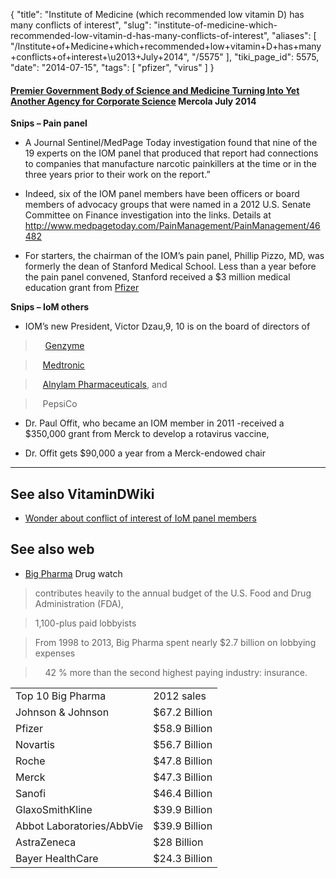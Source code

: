 {
    "title": "Institute of Medicine (which recommended low vitamin D) has many conflicts of interest",
    "slug": "institute-of-medicine-which-recommended-low-vitamin-d-has-many-conflicts-of-interest",
    "aliases": [
        "/Institute+of+Medicine+which+recommended+low+vitamin+D+has+many+conflicts+of+interest+\u2013+July+2014",
        "/5575"
    ],
    "tiki_page_id": 5575,
    "date": "2014-07-15",
    "tags": [
        "pfizer",
        "virus"
    ]
}


#### [Premier Government Body of Science and Medicine Turning Into Yet Another Agency for Corporate Science](http://articles.mercola.com/sites/articles/archive/2014/07/15/institute-medicine-zohydro-painkiller.aspx?e_cid=20140715Z1_DNL_art_1&utm_source=dnl&utm_medium=email&utm_content=art1&utm_campaign=20140715Z1&et_cid=DM52780&et_rid=586456336) Mercola July 2014

 **Snips – Pain panel** 

* A Journal Sentinel/MedPage Today investigation found that nine of the 19 experts on the IOM panel that produced that report had connections to companies that manufacture narcotic painkillers at the time or in the three years prior to their work on the report.”

* Indeed, six of the IOM panel members have been officers or board members of advocacy groups that were named in a 2012 U.S. Senate Committee on Finance investigation into the links. Details at http://www.medpagetoday.com/PainManagement/PainManagement/46482

* For starters, the chairman of the IOM’s pain panel, Phillip Pizzo, MD, was formerly the dean of Stanford Medical School. Less than a year before the pain panel convened, Stanford received a $3 million medical education grant from [Pfizer](http://www.pfizer.com/)

 **Snips – IoM others** 

* IOM’s new President, Victor Dzau,9, 10 is on the board of directors of

> &nbsp; &nbsp; [Genzyme](http://www.genzyme.com/)

> &nbsp; &nbsp;[Medtronic](http://www.medtronic.com/)

> &nbsp; &nbsp;[Alnylam Pharmaceuticals](http://www.alnylam.com/), and 

> &nbsp; &nbsp;PepsiCo

* Dr. Paul Offit, who became an IOM member in 2011 -received a $350,000 grant from Merck to develop a rotavirus vaccine,

* Dr. Offit gets $90,000 a year from a Merck-endowed chair

---

## See also VitaminDWiki

* [Wonder about conflict of interest of IoM panel members](/posts/wonder-about-conflict-of-interest-of-iom-panel-members)

## See also web

* [Big Pharma](http://www.drugwatch.com/manufacturer/) Drug watch

> contributes heavily to the annual budget of the U.S. Food and Drug Administration (FDA),

> 1,100-plus paid lobbyists

> From 1998 to 2013, Big Pharma spent nearly $2.7 billion on lobbying expenses 

> &nbsp; &nbsp; 42 % more than the second highest paying industry: insurance. 

| | |
| --- | --- |
| Top 10 Big Pharma	 | 2012 sales |
| Johnson & Johnson | $67.2 Billion |
| Pfizer | $58.9 Billion	 |
| Novartis | $56.7 Billion |
| Roche | $47.8 Billion	 |
| Merck	 | $47.3 Billion |
| Sanofi | $46.4 Billion |
| GlaxoSmithKline | $39.9 Billion |
| Abbot Laboratories/AbbVie | $39.9 Billion |
| AstraZeneca	 | $28 Billion	 |
| Bayer HealthCare | $24.3 Billion |